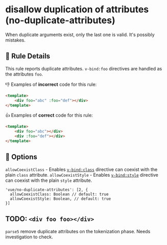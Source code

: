 # disallow duplication of attributes (no-duplicate-attributes)

When duplicate arguments exist, only the last one is valid.
It's possibly mistakes.

## :book: Rule Details

This rule reports duplicate attributes.
`v-bind:foo` directives are handled as the attributes `foo`.

:-1: Examples of **incorrect** code for this rule:

```html
<template>
    <div foo="abc" :foo="def"></div>
</template>
```

:+1: Examples of **correct** code for this rule:

```html
<template>
    <div foo="abc"></div>
    <div :foo="def"></div>
</template>
```

## :wrench: Options

`allowCoexistClass` - Enables [`v-bind:class`] directive can coexist with the plain `class` attribute.
`allowCoexistStyle` - Enables [`v-bind:style`] directive can coexist with the plain `style` attribute.

```
'vue/no-duplicate-attributes': [2, {
  allowCoexistClass: Boolean // default: true
  allowCoexistStyle: Boolean, // default: true
}]
```

## TODO: `<div foo foo></div>`

`parse5` remove duplicate attributes on the tokenization phase.
Needs investigation to check.

[`v-bind:class`]: https://vuejs.org/v2/guide/class-and-style.html
[`v-bind:style`]: https://vuejs.org/v2/guide/class-and-style.html
